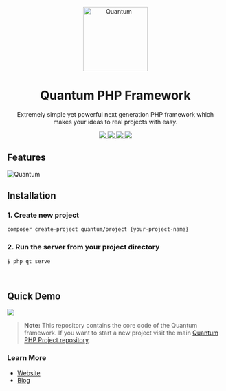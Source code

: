<p align="center">
    <a href="https://github.com/nastyox/Rando.js#nastyox">
        <img src="http://quantumphp.io/files/quantum-og-image.png" alt="Quantum" height="150"/>
    </a>
</p>

<h1 align="center">Quantum PHP Framework</h1>
<p align="center">
	Extremely simple yet powerful next generation PHP framework which makes your ideas to real projects with easy.
</p>

<p align="center">
    <a href="https://app.travis-ci.com/github/softberg/quantum-php-core">
        <img src="https://app.travis-ci.com/softberg/quantum-php-core.svg?branch=master"/>
    </a>
    <a href="https://scrutinizer-ci.com/g/softberg/quantum-php-core">
        <img src="https://shields.cdn.bka.li/scrutinizer/quality/g/softberg/quantum-php-core"/>
    </a>
    <a href="https://github.com/softberg/quantum-php-core/blob/master/LICENSE">
        <img src="https://img.shields.io/github/license/softberg/quantum-php-core"/>
    </a>
    <a href="https://packagist.org/packages/quantum/framework">
        <img src="https://img.shields.io/packagist/v/quantum/framework"/>
    </a>
</p>

<h2>Features</h2>
<img src="https://assets.softberg.org/quantum-features2.png" alt="Quantum" />

<h2>Installation</h2>

<h3> 1. Create new project </h3>

```bash
composer create-project quantum/project {your-project-name}
```

<h3>2. Run the server from your project directory</h3>

```bash
$ php qt serve
```
<br/>

<h2>Quick Demo</h2>
<img src="https://assets.softberg.org/qt-short.gif"/>

> **Note:** This repository contains the core code of the Quantum framework. If you want to start a new project visit the main [Quantum PHP Project repository](https://github.com/softberg/quantum-framework-php).



<h3>Learn More</h3>

- [Website](https://quantumphp.io/)
- [Blog](http://blog.softberg.org/category/quantum-php-framework/)
